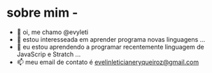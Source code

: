 # sobre mim - 
- 👋 oi, me chamo @evyleti
- 👀 estou interesseada em aprender programa novas linguagens ...
- 🌱 eu estou aprendendo a programar recentemente linguagem de JavaScrip e Stratch ...
- 📫 meu email de contato é evelinleticianeryqueiroz@gmail.com

<!---
evyleti/evyleti is a ✨ special ✨ repository because its `README.md` (this file) appears on your GitHub profile.
You can click the Preview link to take a look at your changes.
--->
